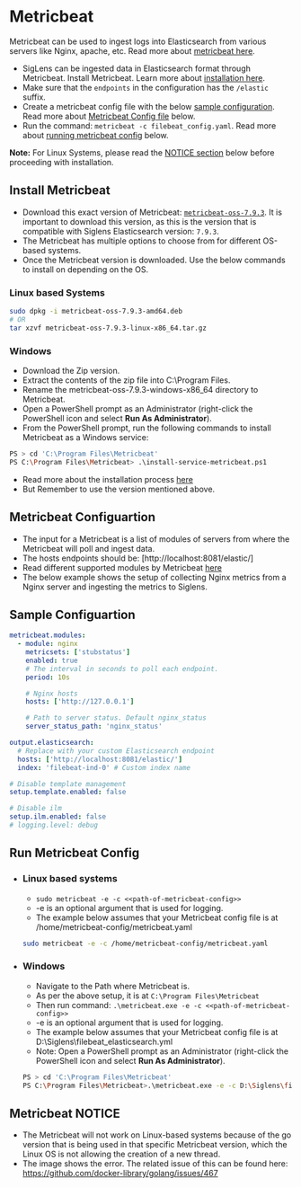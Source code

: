 # Metricbeat

Metricbeat can be used to ingest logs into Elasticsearch from various servers like Nginx, apache, etc. Read more about [metricbeat here](https://www.elastic.co/guide/en/beats/metricbeat/7.9/metricbeat-overview.html).

- SigLens can be ingested data in Elasticsearch format through Metricbeat. Install Metricbeat. Learn more about [installation here](#install-metricbeat).
- Make sure that the `endpoints` in the configuration has the `/elastic` suffix.
- Create a metricbeat config file with the below [sample configuration](#sample-configuartion). Read more about [Metricbeat Config file](#metricbeat-configuartion) below.
- Run the command: `metricbeat -c filebeat_config.yaml`. Read more about [running metricbeat config](#run-metricbeat-config) below.

**Note:** For Linux Systems, please read the [NOTICE section](#metricbeat-notice) below before proceeding with installation.

## Install Metricbeat

- Download this exact version of Metricbeat: [`metricbeat-oss-7.9.3`](https://www.elastic.co/downloads/past-releases/metricbeat-oss-7-9-3). It is important to download this version, as this is the version that is compatible with Siglens Elasticsearch version: `7.9.3`.
- The Metricbeat has multiple options to choose from for different OS-based systems.
- Once the Metricbeat version is downloaded. Use the below commands to install on depending on the OS.

### Linux based Systems

```bash
sudo dpkg -i metricbeat-oss-7.9.3-amd64.deb
# OR
tar xzvf metricbeat-oss-7.9.3-linux-x86_64.tar.gz
```

### Windows

- Download the Zip version.
- Extract the contents of the zip file into C:\Program Files.
- Rename the metricbeat-oss-7.9.3-windows-x86_64 directory to Metricbeat.
- Open a PowerShell prompt as an Administrator (right-click the PowerShell icon and select **Run As Administrator**).
- From the PowerShell prompt, run the following commands to install Metricbeat as a Windows service:

```bash
PS > cd 'C:\Program Files\Metricbeat'
PS C:\Program Files\Metricbeat> .\install-service-metricbeat.ps1
```

- Read more about the installation process [here](https://www.elastic.co/guide/en/beats/metricbeat/7.9/metricbeat-installation-configuration.html)
- But Remember to use the version mentioned above.

## Metricbeat Configuartion

- The input for a Metricbeat is a list of modules of servers from where the Metricbeat will poll and ingest data.
- The hosts endpoints should be: [http://localhost:8081/elastic/]
- Read different supported modules by Metricbeat [here](https://www.elastic.co/guide/en/beats/metricbeat/7.9/metricbeat-modules.html)
- The below example shows the setup of collecting Nginx metrics from a Nginx server and ingesting the metrics to Siglens.

## Sample Configuartion

```yaml
metricbeat.modules:
  - module: nginx
    metricsets: ['stubstatus']
    enabled: true
    # The interval in seconds to poll each endpoint.
    period: 10s

    # Nginx hosts
    hosts: ['http://127.0.0.1']

    # Path to server status. Default nginx_status
    server_status_path: 'nginx_status'

output.elasticsearch:
  # Replace with your custom Elasticsearch endpoint
  hosts: ['http://localhost:8081/elastic/']
  index: 'filebeat-ind-0' # Custom index name

# Disable template management
setup.template.enabled: false

# Disable ilm
setup.ilm.enabled: false
# logging.level: debug
```

## Run Metricbeat Config

- ### Linux based systems

  - `sudo metricbeat -e -c <<path-of-metricbeat-config>>`
  - -e is an optional argument that is used for logging.
  - The example below assumes that your Metricbeat config file is at /home/metricbeat-config/metricbeat.yaml

  ```bash
  sudo metricbeat -e -c /home/metricbeat-config/metricbeat.yaml
  ```

- ### Windows

  - Navigate to the Path where Metricbeat is.
  - As per the above setup, it is at `C:\Program Files\Metricbeat`
  - Then run command: `.\metricbeat.exe -e -c <<path-of-metricbeat-config>>`
  - -e is an optional argument that is used for logging.
  - The example below assumes that your Metricbeat config file is at D:\Siglens\filebeat_elasticsearch.yml
  - Note: Open a PowerShell prompt as an Administrator (right-click the PowerShell icon and select **Run As Administrator**).

  ```bash
  PS > cd 'C:\Program Files\Metricbeat'
  PS C:\Program Files\Metricbeat>.\metricbeat.exe -e -c D:\Siglens\filebeat_elasticsearch.yml
  ```

## Metricbeat NOTICE

- The Metricbeat will not work on Linux-based systems because of the go version that is being used in that specific Metricbeat version, which the Linux OS is not allowing the creation of a new thread.
- The image shows the error. The related issue of this can be found here: https://github.com/docker-library/golang/issues/467
